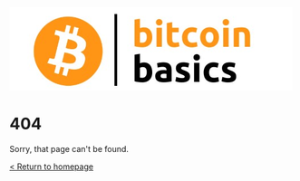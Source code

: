 <p align="center">

![Bitcoin Basics Logo](assets/images/bitcoin-basics-lg.jpg)

# 404

Sorry, that page can't be found.

[< Return to homepage ](https://shoreenb.github.io/bitcoin-basics/)

</p>

